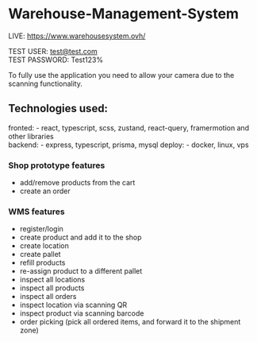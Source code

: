 # Warehouse-Management-System

LIVE: https://www.warehousesystem.ovh/

TEST USER: test@test.com <br />
TEST PASSWORD: Test123%

To fully use the application you need to allow your camera due to the scanning functionality.

## Technologies used:
  fronted: 
    - react, typescript, scss, zustand, react-query, framermotion and other libraries <br />
  backend:
    - express, typescript, prisma, mysql
  deploy:
    - docker, linux, vps

### Shop prototype features
  - add/remove products from the cart
  - create an order

### WMS features
  - register/login
  - create product and add it to the shop
  - create location
  - create pallet
  - refill products
  - re-assign product to a different pallet
  - inspect all locations
  - inspect all products
  - inspect all orders
  - inspect location via scanning QR
  - inspect product via scanning barcode
  - order picking (pick all ordered items, and forward it to the shipment zone)
